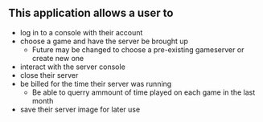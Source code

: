 ## This application allows a user to 
- log in to a console with their account
- choose a game and have the server be brought up
    - Future may be changed to choose a pre-existing gameserver or create new one
- interact with the server console
-  close their server
-   be billed for the time their server was running
    - Be able to querry ammount of time played on each game in the last month
- save their server image for later use
